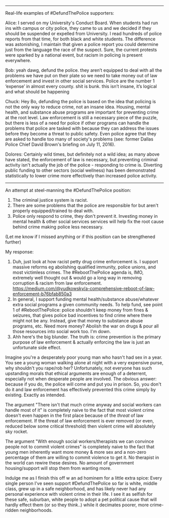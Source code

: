 -----

Real-life examples of #DefundThePolice supporters:

Alice: I served on my University's Conduct Board. When students had run ins with campus or city police, they came to us and we decided if they should be suspended or expelled from University. I read hundreds of police reports from that time, for both black and white students. The difference was astonishing, I maintain that given a police report you could determine just from the language the race of the suspect. Sure, the current protests were sparked by a national event, but racism in policing is present everywhere.

Bob: yeah dawg, defund the police. they aren’t equipped to deal with all the problems we have put on their plate so we need to take money out of law enforcement and invest in other social services. Police are the number 1 ‘expense’ in almost every county. shit is bunk. this isn’t insane, it’s logical and what should be happening

Chuck: Hey Bo, defunding the police is based on the idea that policing is not the only way to reduce crime, not an insane idea. Housing, mental health, and substance abuse programs are important for preventing crime at the root level. Law enforcement is still a necessary piece of the puzzle, but there is less of a need for police if other programs can handle the problems that police are tasked with because they can address the issues before they become a threat to public safety. Even police agree that they are asked to handle too many of society's problems (see: former Dallas Police Chief David Brown's briefing on July 11, 2016).

Dolores: Certainly wild times, but definitely not a wild idea; as many above have stated, the enforcement of law is necessary, but preventing criminal activity isn't actually the job of the police - responding to crime is. Diverting public funding to other sectors (social wellness) has been demonstrated statistically to lower crime more effectively than increased police activity.

-----

An attempt at steel-manning the #DefundThePolice position:

1. The criminal justice system is racist.
2. There are some problems that the police are responsible for but aren't properly equipped/trained to deal with.
3. Police only respond to crime, they don't prevent it. Investing money in mental health & other social services services will help fix the root cause behind crime making police less necessary.

(Let me know if I missed anything or if this position can be strengthened further)

My response:

1. Duh, just look at how racist petty drug crime enforcement is. I support massive reforms eg abolishing qualified immunity, police unions, and most victimless crimes. The #RebootThePolice agenda is, IMO, extremely well thought out & would go a long way in removing corruption & racism from law enforcement. https://medium.com/@yudkowsky/a-comprehensive-reboot-of-law-enforcement-b76bfab850a3
2. In general, I support funding mental health/substance abuse/whatever extra social programs a given community needs. To help fund, see point 1 of #RebootThePolice: police shouldn't keep money from fines & seizures, that gives police bad incentives to find crime where there might not be any. Instead, give that money to substance abuse programs, etc. Need more money? Abolish the war on drugs & pour all those resources into social work too. I'm down.
3. Ahh here's the big blunder. The truth is: crime prevention is the primary purpose of law enforcement & actually enforcing the law is just an unfortunate side effect.

Imagine you're a desperately poor young man who hasn't had sex in a year. You see a young woman walking alone at night with a very expensive purse, why shouldn't you rape/rob her? Unfortunately, not everyone has such upstanding morals that ethical arguments are enough of a deterrent, especially not when desperate people are involved. The obvious answer: because if you do, the police will come and put you in prison. So, you don't do it and law enforcement has effectively prevented this crime simply by existing. Exactly as intended.

The argument "There isn't that much crime anyway and social workers can handle most of it" is completely naive to the fact that most violent crime doesn't even happen in the first place because of the *threat* of law enforcement. If the threat of law enforcement is ever removed (or even, reduced below some critical threshold) then violent crime will absolutely sky rocket.

The argument "With enough social workers/therapists we can convince people not to commit violent crimes" is completely naive to the fact that young men inherently want more money & more sex and a non-zero percentage of them are willing to commit violence to get it. No therapist in the world can rewire these desires. No amount of government housing/support will stop them from wanting more.

Indulge me as I finish this off w an ad hominem for a little extra spice: Every single person I've seen support #DefundThePolice so far is white, middle class, grew up in a safe neighborhood, and has likely never had any personal experience with violent crime in their life. I see it as selfish for these safe, suburban, white people to adopt a pet political cause that will hardly effect them (or so they think..) while it decimates poorer, more crime-ridden neighborhoods.
